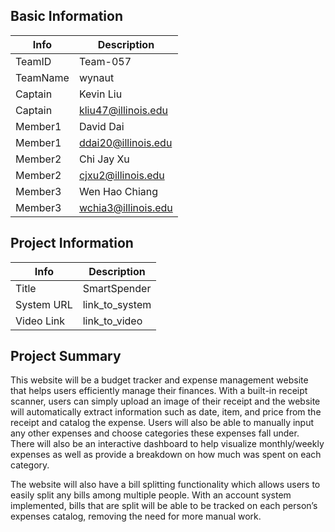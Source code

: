 ## Basic Information

|   Info      |        Description     |
| ----------- | ---------------------- |
| TeamID      |        Team-057        |
| TeamName    |         wynaut         |
| Captain     |        Kevin Liu       |
| Captain     |   kliu47@illinois.edu  |
| Member1     |        David Dai       |
| Member1     |   ddai20@illinois.edu  |
| Member2     |        Chi Jay Xu      |
| Member2     |    cjxu2@illinois.edu  |
| Member3     |      Wen Hao Chiang    |
| Member3     |   wchia3@illinois.edu  |

## Project Information

|   Info      |        Description     |
| ----------- | ---------------------- |
|  Title      |       SmartSpender     |
| System URL  |      link_to_system    |
| Video Link  |      link_to_video     |

## Project Summary

This website will be a budget tracker and expense management website that helps users efficiently manage their finances. With a built-in receipt scanner, users can simply upload an image of their receipt and the website will automatically extract information such as date, item, and price from the receipt and catalog the expense. Users will also be able to manually input any other expenses and choose categories these expenses fall under. There will also be an interactive dashboard to help visualize monthly/weekly expenses as well as provide a breakdown on how much was spent on each category.

The website will also have a bill splitting functionality which allows users to easily split any bills among multiple people. With an account system implemented, bills that are split will be able to be tracked on each person’s expenses catalog, removing the need for more manual work.

